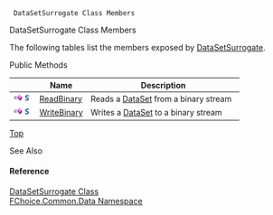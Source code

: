 ﻿     DataSetSurrogate Class Members                                                   

DataSetSurrogate Class Members

The following tables list the members exposed by [DataSetSurrogate](FChoice.Common~FChoice.Common.Data.DataSetSurrogate.md).

Public Methods

|   | Name | Description |
| --- | --- | --- |
| ![Public Method](dotnetimages/publicMethod.png)![static (Shared in Visual Basic)](dotnetimages/static.png) | [ReadBinary](FChoice.Common~FChoice.Common.Data.DataSetSurrogate~ReadBinary.md) | Reads a [DataSet](ms-help://MS.NETFrameworkSDKv1.1/cpref/html/frlrfSystemDataDataSetClassTopic.htm) from a binary stream   |
| ![Public Method](dotnetimages/publicMethod.png)![static (Shared in Visual Basic)](dotnetimages/static.png) | [WriteBinary](FChoice.Common~FChoice.Common.Data.DataSetSurrogate~WriteBinary.md) | Writes a [DataSet](ms-help://MS.NETFrameworkSDKv1.1/cpref/html/frlrfSystemDataDataSetClassTopic.htm) to a binary stream   |

[Top](#top)

See Also

#### Reference

[DataSetSurrogate Class](FChoice.Common~FChoice.Common.Data.DataSetSurrogate.md)  
[FChoice.Common.Data Namespace](FChoice.Common~FChoice.Common.Data_namespace.md)